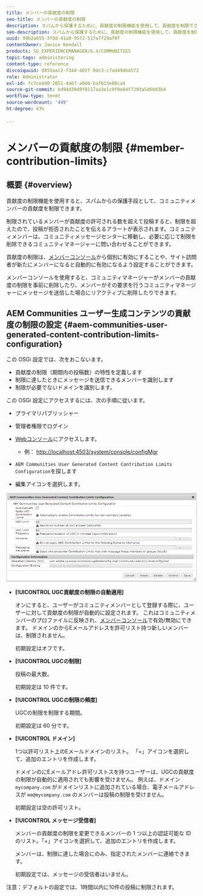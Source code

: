 ```yaml
---
title: メンバーの貢献度の制限
seo-title: メンバーの貢献度の制限
description: スパムから保護するために、貢献度の制限機能を使用して、貢献度を制限できます
seo-description: スパムから保護するために、貢献度の制限機能を使用して、貢献度を制限できます
uuid: 99b2a855-3f0d-41a0-9572-517a7f29af9f
contentOwner: Janice Kendall
products: SG_EXPERIENCEMANAGER/6.4/COMMUNITIES
topic-tags: administering
content-type: reference
discoiquuid: d855aac2-f34d-402f-9dc3-c7ad494b45f2
role: Administrator
exl-id: fc7ce4d0-2051-4a67-a0d6-baf615e09ca4
source-git-commit: bd94d3949f0117aa3e1c9f0e84f7293a5d6b03b4
workflow-type: tm+mt
source-wordcount: '449'
ht-degree: 43%

---
```


# メンバーの貢献度の制限  {#member-contribution-limits}

## 概要 {#overview}

貢献度の制限機能を使用すると、スパムからの保護手段として、コミュニティメンバーの貢献度を制限できます。

制限されているメンバーが貢献度の許可される数を超えて投稿すると、制限を超えたので、投稿が拒否されたことを伝えるアラートが表示されます。コミュニティメンバーは、コミュニティメッセージセンターに移動し、必要に応じて制限を削除できるコミュニティマネージャーに問い合わせることができます。

貢献度の制限は、[メンバーコンソール](members.md)から個別に有効にすることや、サイト訪問者が新たにメンバーになると自動的に有効になるよう設定することができます。

メンバーコンソールを使用すると、コミュニティマネージャーがメンバーの貢献度の制限を事前に削除したり、メンバーがその要求を行うコミュニティマネージャーにメッセージを送信した場合にリアクティブに削除したりできます。

## AEM Communities ユーザー生成コンテンツの貢献度の制限の設定 {#aem-communities-user-generated-content-contribution-limits-configuration}

この OSGi 設定では、次をおこないます。

* 貢献度の制限（期間内の投稿数）の特性を定義します
* 制限に達したときにメッセージを送信できるメンバーを識別します
* 制限が必要でないドメインを識別します。

この OSGi 設定にアクセスするには、次の手順に従います。

* プライマリパブリッシャー
* 管理者権限でログイン
* [Webコンソール](../../help/sites-deploying/configuring-osgi.md)にアクセスします。

   * 例： [http://localhost:4503/system/console/configMgr](http://localhost:4503/system/console/configMgr)

* `AEM Communities User Generated Content Contribution Limits Configuration`を探します
* 編集アイコンを選択します。

![chlimage_1-127](assets/chlimage_1-127.png)

* **[!UICONTROL UGC貢献度の制限の自動適用]**

   オンにすると、ユーザーがコミュニティメンバーとして登録する際に、ユーザーに対して貢献度の制限が自動的に設定されます。 これはコミュニティメンバーのプロファイルに反映され、[メンバーコンソール](members.md)で有効/無効にできます。 ドメインのからEメールアドレスを許可リスト持つ新しいメンバーは、制限されません。

   初期設定はオフです。

* **[!UICONTROL UGCの制限]**

   投稿の最大数。

   初期設定は 10 件です。

* **[!UICONTROL UGCの制限の頻度]**

   UGCの制限を制限する期間。

   初期設定は 60 分です。

* **[!UICONTROL ドメイン]**

   1つ以許可リスト上のEメールドメインのリスト。 「+」アイコンを選択して、追加のエントリを作成します。

   ドメインのにEメールアドレ許可リストスを持つユーザーは、UGCの貢献度の制限が自動的に適用されても影響を受けません。 例えば、ドメイン `mycompany.com` がドメインリストに追加されている場合、電子メールアドレスが `me@mycompany.com` のメンバーは投稿の制限を受けません。

   初期設定は空の許可リスト。

* **[!UICONTROL メッセージ受信者]**

   メンバーの貢献度の制限を変更できるメンバーの 1 つ以上の認証可能な ID のリスト。「+」アイコンを選択して、追加のエントリを作成します。

   メンバーは、制限に達した場合にのみ、指定されたメンバーに連絡できます。

   初期設定では、メッセージの受信者はいません。

注意：デフォルトの設定では、1時間以内に10件の投稿に制限されます。
